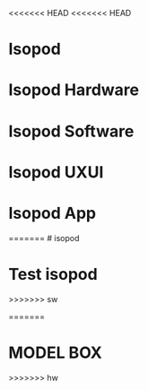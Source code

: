 <<<<<<< HEAD
<<<<<<< HEAD
# Isopod

<h1>Isopod Hardware</h1>

<h1>Isopod Software</h1>

<h1>Isopod UXUI</h1>

<h1>Isopod App</h1>
=======
# isopod

<h1>Test isopod</h1>
>>>>>>> sw

=======
<h1> MODEL BOX </h1>
>>>>>>> hw
